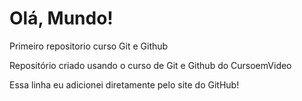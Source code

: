 # Olá, Mundo!
 Primeiro repositorio curso Git e Github

 Repositório criado usando o curso de Git e Github do CursoemVideo

Essa linha eu adicionei diretamente pelo site do GitHub!
